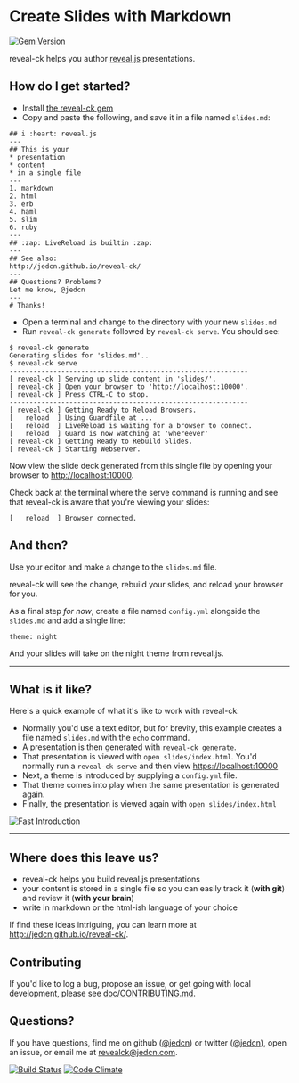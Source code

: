 # Create Slides with Markdown

[![Gem Version](https://badge.fury.io/rb/reveal-ck.svg)](http://badge.fury.io/rb/reveal-ck)

reveal-ck helps you author [reveal.js][reveal.js] presentations.

## How do I get started?

* Install [the reveal-ck gem][reveal-ck-gem]
* Copy and paste the following, and save it in a file named
  `slides.md`:
```
## i :heart: reveal.js
---
## This is your
* presentation
* content
* in a single file
---
1. markdown
2. html
3. erb
4. haml
5. slim
6. ruby
---
## :zap: LiveReload is builtin :zap:
---
## See also:
http://jedcn.github.io/reveal-ck/
---
## Questions? Problems?
Let me know, @jedcn
---
# Thanks!
```
* Open a terminal and change to the directory with your new
  `slides.md`
* Run `reveal-ck generate` followed by `reveal-ck serve`. You should
  see:
```
$ reveal-ck generate
Generating slides for 'slides.md'..
$ reveal-ck serve
------------------------------------------------------------
[ reveal-ck ] Serving up slide content in 'slides/'.
[ reveal-ck ] Open your browser to 'http://localhost:10000'.
[ reveal-ck ] Press CTRL-C to stop.
------------------------------------------------------------
[ reveal-ck ] Getting Ready to Reload Browsers.
[   reload  ] Using Guardfile at ...
[   reload  ] LiveReload is waiting for a browser to connect.
[   reload  ] Guard is now watching at 'whereever'
[ reveal-ck ] Getting Ready to Rebuild Slides.
[ reveal-ck ] Starting Webserver.
```

Now view the slide deck generated from this single file by opening
your browser to [http://localhost:10000][localhost].

Check back at the terminal where the serve command is running and see
that reveal-ck is aware that you're viewing your slides:

```
[   reload  ] Browser connected.
```

## And then?

Use your editor and make a change to the `slides.md` file.

reveal-ck will see the change, rebuild your slides, and reload your
browser for you.

As a final step *for now*, create a file named `config.yml` alongside
the `slides.md` and add a single line:

```
theme: night
```

And your slides will take on the night theme from reveal.js.

---

## What is it like?

Here's a quick example of what it's like to work with reveal-ck:

* Normally you'd use a text editor, but for brevity, this example
  creates a file named `slides.md` with the `echo` command.
* A presentation is then generated with `reveal-ck generate`.
* That presentation is viewed with `open slides/index.html`. You'd
  normally run a `reveal-ck serve` and then view
  [https://localhost:10000][localhost]
* Next, a theme is introduced by supplying a `config.yml` file.
* That theme comes into play when the same presentation is generated
  again.
* Finally, the presentation is viewed again with `open slides/index.html`

![Fast Introduction](https://jedcn.github.io/reveal-ck/images/reveal-ck-fast-intro.gif)

---

## Where does this leave us?

* reveal-ck helps you build reveal.js presentations
* your content is stored in a single file so you can easily track it
  (**with git**) and review it (**with your brain**)
* write in markdown or the html-ish language of your choice

If find these ideas intriguing, you can learn more at
http://jedcn.github.io/reveal-ck/.

## Contributing

If you'd like to log a bug, propose an issue, or get going with local
development, please see [doc/CONTRIBUTING.md](doc/CONTRIBUTING.md).

## Questions?

If you have questions, find me on github ([@jedcn][github-jedcn]) or
twitter ([@jedcn][twitter-jedcn]), open an issue, or email me at
revealck@jedcn.com.

[![Build Status](https://travis-ci.org/jedcn/reveal-ck.svg)](https://travis-ci.org/jedcn/reveal-ck)
[![Code Climate](https://codeclimate.com/github/jedcn/reveal-ck.png)](https://codeclimate.com/github/jedcn/reveal-ck)

[reveal.js]:     http://lab.hakim.se/reveal-js
[github-jedcn]:  https://github.com/jedcn
[twitter-jedcn]: https://twitter.com/jedcn
[reveal-ck-gem]: https://rubygems.org/gems/reveal-ck
[localhost]:     http://localhost:10000
[github-pages]:  https://pages.github.com/
